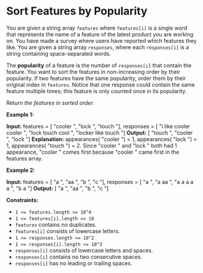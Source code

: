 # Sort Features by Popularity

You are given a string array `features` where `features[i]` is a single word that represents the name of a feature of the latest product you are working on. You have made a survey where users have reported which features they like. You are given a string array `responses`, where each `responses[i]` is a string containing space-separated words.

The **popularity** of a feature is the number of `responses[i]` that contain the feature. You want to sort the features in non-increasing order by their popularity. If two features have the same popularity, order them by their original index in `features`. Notice that one response could contain the same feature multiple times; this feature is only counted once in its popularity.

Return _the features in sorted order._

**Example 1:**

**Input:** features = \[ "cooler ", "lock ", "touch "\], responses = \[ "i like cooler cooler ", "lock touch cool ", "locker like touch "\]
**Output:** \[ "touch ", "cooler ", "lock "\]
**Explanation:** appearances( "cooler ") = 1, appearances( "lock ") = 1, appearances( "touch ") = 2. Since  "cooler " and  "lock " both had 1 appearance,  "cooler " comes first because  "cooler " came first in the features array.

**Example 2:**

**Input:** features = \[ "a ", "aa ", "b ", "c "\], responses = \[ "a ", "a aa ", "a a a a a ", "b a "\]
**Output:** \[ "a ", "aa ", "b ", "c "\]

**Constraints:**

* `1 <= features.length <= 10^4`
* `1 <= features[i].length <= 10`
* `features` contains no duplicates.
* `features[i]` consists of lowercase letters.
* `1 <= responses.length <= 10^2`
* `1 <= responses[i].length <= 10^3`
* `responses[i]` consists of lowercase letters and spaces.
* `responses[i]` contains no two consecutive spaces.
* `responses[i]` has no leading or trailing spaces.
